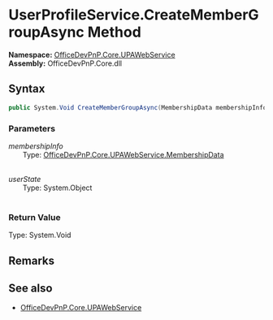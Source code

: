 # UserProfileService.CreateMemberGroupAsync Method  
  

**Namespace:** [OfficeDevPnP.Core.UPAWebService](OfficeDevPnP.Core.UPAWebService.md)  
**Assembly:** OfficeDevPnP.Core.dll  
## Syntax
```C#
public System.Void CreateMemberGroupAsync(MembershipData membershipInfo, Object userState)
```
### Parameters
*membershipInfo*  
&emsp;&emsp;Type: [OfficeDevPnP.Core.UPAWebService.MembershipData](OfficeDevPnP.Core.UPAWebService.MembershipData.md)  
&emsp;&emsp;  
  
*userState*  
&emsp;&emsp;Type: System.Object  
&emsp;&emsp;  
  
### Return Value
Type: System.Void  

## Remarks 

## See also
- [OfficeDevPnP.Core.UPAWebService](OfficeDevPnP.Core.UPAWebService.md)
